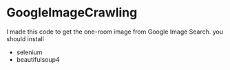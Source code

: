 # GoogleImageCrawling
I made this code to get the one-room image from Google Image Search.
you should install 
- selenium
- beautifulsoup4
